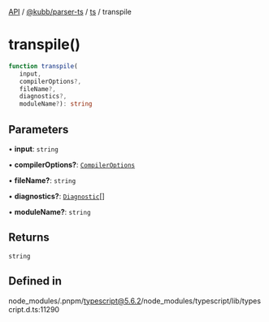 [API](../../../../../packages.md) / [@kubb/parser-ts](../../../index.md) / [ts](../index.md) / transpile

# transpile()

```ts
function transpile(
   input, 
   compilerOptions?, 
   fileName?, 
   diagnostics?, 
   moduleName?): string
```

## Parameters

• **input**: `string`

• **compilerOptions?**: [`CompilerOptions`](../interfaces/CompilerOptions.md)

• **fileName?**: `string`

• **diagnostics?**: [`Diagnostic`](../interfaces/Diagnostic.md)[]

• **moduleName?**: `string`

## Returns

`string`

## Defined in

node\_modules/.pnpm/typescript@5.6.2/node\_modules/typescript/lib/typescript.d.ts:11290
